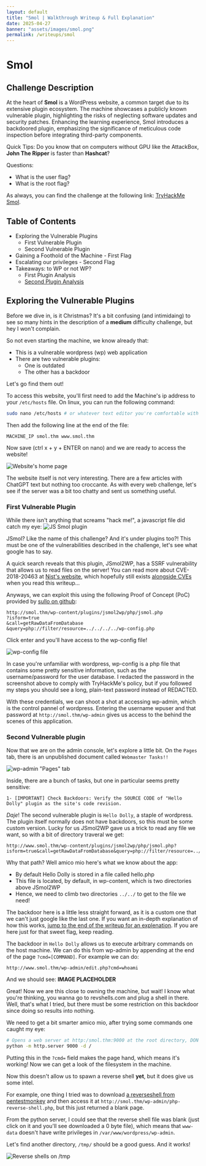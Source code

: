 ```yaml
---
layout: default
title: "Smol | Walkthrough Writeup & Full Explanation"
date: 2025-04-27
banner: "assets/images/smol.png"
permalink: /writeups/smol
---
```


# Smol
## Challenge Description
At the heart of **Smol** is a WordPress website, a common target due to its extensive plugin ecosystem. The machine showcases a publicly known vulnerable plugin, highlighting the risks of neglecting software updates and security patches. Enhancing the learning experience, Smol introduces a backdoored plugin, emphasizing the significance of meticulous code inspection before integrating third-party components.

Quick Tips: Do you know that on computers without GPU like the AttackBox, **John The Ripper** is faster than **Hashcat**?

Questions:
- What is the user flag?
- What is the root flag?

As always, you can find the challenge at the following link: [TryHackMe Smol](https://tryhackme.com/room/smol).

## Table of Contents
- Exploring the Vulnerable Plugins
    - First Vulnerable Plugin
    - Second Vulnerable Plugin
- Gaining a Foothold of the Machine - First Flag
- Escalating our privileges - Second Flag
- Takeaways: to WP or not WP?
    - First Plugin Analysis
    - [Second Plugin Analysis](#second-plugin-analysis)

## Exploring the Vulnerable Plugins
Before we dive in, is it Christmas? It's a bit confusing (and intimidaing) to see so many hints in the description of a **medium** difficulty challenge, but hey I won't complain.

So not even starting the machine, we know already that:
- This is a vulnerable wordpress (wp) web application
- There are two vulnerable plugins:
    - One is outdated
    - The other has a backdoor

Let's go find them out!

To access this website, you'll first need to add the Machine's ip address to your `/etc/hosts` file. On linux, you can run the following command: 
```bash
sudo nano /etc/hosts # or whatever text editor you're comfortable with
```
Then add the following line at the end of the file:
```text
MACHINE_IP smol.thm www.smol.thm
```
Now save (ctrl x + y + ENTER on nano) and we are ready to access the website!

![Website's home page](images/websites_home.png)

The website itself is not very interesting. There are a few articles with ChatGPT text but nothing too croccante. As with every web challenge, let's see if the server was a bit too chatty and sent us something useful. 

### First Vulnerable Plugin

While there isn't anything that screams "hack me!", a javascript file did catch my eye:
![JS Smol plugin](images/jssmol.png)

JSmol? Like the name of this challenge? And it's under plugins too?! This must be one of the vulnerabilities described in the challenge, let's see what google has to say.

A quick search reveals that this plugin, JSmol2WP, has a SSRF vulnerability that allows us to read files on the server! You can read more about CVE-2018-20463 at [Nist's website](https://nvd.nist.gov/vuln/detail/CVE-2018-20463), which hopefully still exists [alongside CVEs](https://www.forbes.com/sites/kateoflahertyuk/2025/04/16/cve-program-funding-cut-what-it-means-and-what-to-do-next/) when you read this writeup...

Anyways, we can exploit this using the following Proof of Concept (PoC) provided by [sullo on github](https://github.com/sullo/advisory-archives/blob/master/wordpress-jsmol2wp-CVE-2018-20463-CVE-2018-20462.txt):

```text
http://smol.thm/wp-content/plugins/jsmol2wp/php/jsmol.php
?isform=true
&call=getRawDataFromDatabase
&query=php://filter/resource=../../../../wp-config.php
```
Click enter and you'll have access to the wp-config file!

![wp-config file](images/wp-config.png)

In case you're unfamiliar with wordpress, wp-config is a php file that contains some pretty sensitive information, such as the username/password for the user database. I redacted the password in the screenshot above to comply with TryHackMe's policy, but if you followed my steps you should see a long, plain-text password instead of REDACTED.

With these credentials, we can shoot a shot at accessing wp-admin, which is the control pannel of wordpress. Entering the username wpuser and that password at `http://smol.thm/wp-admin` gives us access to the behind the scenes of this application.

### Second Vulnerable plugin 
Now that we are on the admin console, let's explore a little bit. On the `Pages` tab, there is an unpublished document called `Webmaster Tasks!!`

![wp-admin "Pages" tab](images/wp-admin.png)

Inside, there are a bunch of tasks, but one in particular seems pretty sensitive:
```text
1- [IMPORTANT] Check Backdoors: Verify the SOURCE CODE of "Hello Dolly" plugin as the site's code revision.
```

_Daje_! The second vulnerable plugin is `Hello Dolly`, a staple of wordpress. The plugin itself normally does not have backdoors, so this must be some custom version. Lucky for us JSmol2WP gave us a trick to read any file we want, so with a bit of directory traveral we get:
```text
http://www.smol.thm/wp-content/plugins/jsmol2wp/php/jsmol.php?isform=true&call=getRawDataFromDatabase&query=php://filter/resource=../../hello.php
```

Why that path? Well amico mio here's what we know about the app:
- By default Hello Dolly is stored in a file called hello.php
- This file is located, by default, in wp-content, which is two directories above JSmol2WP
- Hence, we need to climb two directories `../../` to get to the file we need!

The backdoor here is a little less straight forward, as it is a custom one that we can't just google like the last one. If you want an in-depth explanation of how this works, [jump to the end of the writeup for an explenation](#second-plugin-analysis). If you are here just for that sweet flag, keep reading.

The backdoor in `Hello Dolly` allows us to execute arbitrary commands on the host machine. We can do this from wp-admin by appending at the end of the page `?cmd=[COMMAND]`. For example we can do:
```text
http://www.smol.thm/wp-admin/edit.php?cmd=whoami
```
And we should see:
**IMAGE PLACEHOLDER**

Great! Now we are this close to owning the machine, but wait! I know what you're thinking, you wanna go to revshells.com and plug a shell in there. Well, that's what I tried, but there must be some restriction on this backdoor since doing so results into nothing.

We need to get a bit smarter amico mio, after trying some commands one caught my eye:
```bash
# Opens a web server at http:/smol.thm:9000 at the root directory, DON'T include this comment in the actual command
python -m http.server 9000 -d / 
```
Putting this in the `?cmd=` field makes the page hand, which means it's working! Now we can get a look of the filesystem in the machine.

Now this doesn't allow us to spawn a reverse shell **yet**, but it does give us some intel.

For example, one thing I tried was to download [a reverseshell from pentestmonkey](https://github.com/pentestmonkey/php-reverse-shell/blob/master/php-reverse-shell.php) and then access it at `http://smol.thm/wp-admin/php-reverse-shell.php`, but this just returned a blank page.

From the python server, I could see that the reverse shell file was blank (just click on it and you'll see downloaded a 0 byte file), which means that `www-data` doesn't have write privileges in `/var/www/wordpress/wp-admin`.

Let's find another directory, `/tmp/` should be a good guess. And it works!

![Reverse shells on /tmp](images/tmp.png)